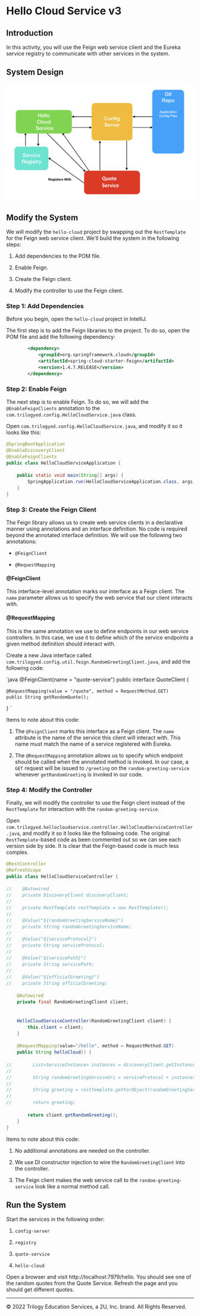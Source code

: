 # Hello Cloud Service v3

## Introduction

In this activity, you will use the Feign web service client and the Eureka service registry to communicate with other services in the system.

## System Design

![Image displays diagram of Cloud components interacting](images/hello-cloud-v2.png)

## Modify the System

We will modify the `hello-cloud` project by swapping out the `RestTemplate` for the Feign web service client. We'll build the system in the following steps:

1. Add dependencies to the POM file.

2. Enable Feign.

3. Create the Feign client.

4. Modify the controller to use the Feign client.

### Step 1: Add Dependencies

Before you begin, open the `hello-cloud` project in IntelliJ.

The first step is to add the Feign libraries to the project. To do so, open the POM file and add the following dependency:

```xml
		<dependency>
			<groupId>org.springframework.cloud</groupId>
			<artifactId>spring-cloud-starter-feign</artifactId>
			<version>1.4.7.RELEASE</version>
		</dependency>
```

### Step 2: Enable Feign

The next step is to enable Feign. To do so, we will add the `@EnableFeignClients` annotation to the `com.trilogyed.config.HelloCloudService.java` class. 

Open `com.trilogyed.config.HelloCloudService.java`, and modify it so it looks like this:

```java
@SpringBootApplication
@EnableDiscoveryClient
@EnableFeignClients
public class HelloCloudServiceApplication {

	public static void main(String[] args) {
		SpringApplication.run(HelloCloudServiceApplication.class, args);
	}
}
```

### Step 3: Create the Feign Client

The Feign library allows us to create web service clients in a declarative manner using annotations and an interface definition. No code is required beyond the annotated interface definition. We will use the following two annotations:

* `@FeignClient`

* `@RequestMapping`

#### @FeignClient

This interface-level annotation marks our interface as a Feign client. The `name` parameter allows us to specify the web service that our client interacts with.

#### @RequestMapping

This is the same annotation we use to define endpoints in our web service controllers. In this case, we use it to define which of the service endpoints a given method definition should interact with.

Create a new Java interface called `com.trilogyed.config.util.feign.RandomGreetingClient.java`, and add the following code:

`java
@FeignClient(name = "quote-service")
public interface QuoteClient {

    @RequestMapping(value = "/quote", method = RequestMethod.GET)
    public String getRandomQuote();
}
`

Items to note about this code:

1. The `@FeignClient` marks this interface as a Feign client. The `name` attribute is the name of the service this client will interact with. This name must match the name of a service registered with Eureka.

2. The `@RequestMapping` annotation allows us to specify which endpoint should be called when the annotated method is invoked. In our case, a `GET` request will be issued to `/greeting` on the `random-greeting-service` whenever `getRandomGreeting` is invoked in our code.

### Step 4: Modify the Controller

Finally, we will modify the controller to use the Feign client instead of the `RestTemplate` for interaction with the `random-greeting-service`.

Open `com.trilogyed.hellocloudservice.controller.HelloCloudServiceController.java`, and modify it so it looks like the following code. The original `RestTemplate`-based code as been commented out so we can see each version side by side. It is clear that the Feign-based code is much less complex.

```java
@RestController
@RefreshScope
public class HelloCloudServiceController {

//    @Autowired
//    private DiscoveryClient discoveryClient;
//
//    private RestTemplate restTemplate = new RestTemplate();
//
//    @Value("${randomGreetingServiceName}")
//    private String randomGreetingServiceName;
//
//    @Value("${serviceProtocol}")
//    private String serviceProtocol;
//
//    @Value("${servicePath}")
//    private String servicePath;
//
//    @Value("${officialGreeting}")
//    private String officialGreeting;

    @Autowired
    private final RandomGreetingClient client;


    HelloCloudServiceController(RandomGreetingClient client) {
        this.client = client;
    }

    @RequestMapping(value="/hello", method = RequestMethod.GET)
    public String helloCloud() {

//        List<ServiceInstance> instances = discoveryClient.getInstances(randomGreetingServiceName);
//
//        String randomGreetingServiceUri = serviceProtocol + instances.get(0).getHost() + ":" + instances.get(0).getPort() + servicePath;
//
//        String greeting = restTemplate.getForObject(randomGreetingServiceUri, String.class);
//
//        return greeting;

        return client.getRandomGreeting();
    }
}
```

Items to note about this code:

1. No additional annotations are needed on the controller.

2. We use DI constructor injection to wire the `RandomGreetingClient` into the controller.

3. The Feign client makes the web service call to the `random-greeting-service` look like a normal method call.

## Run the System

Start the services in the following order:

1. `config-server`

2. `registry`

3. `quote-service`

4. `hello-cloud`

Open a browser and visit http://localhost:7979/hello. You should see one of the random quotes from the Quote Service. Refresh the page and you should get different quotes.

---

© 2022 Trilogy Education Services, a 2U, Inc. brand. All Rights Reserved.
